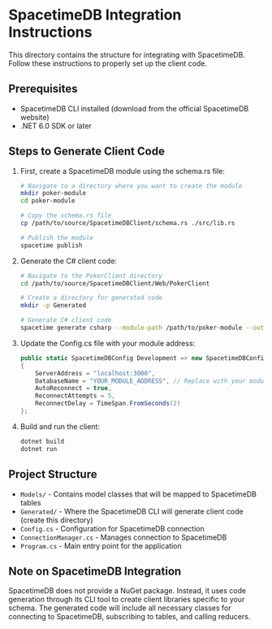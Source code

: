 # SpacetimeDB Integration Instructions

This directory contains the structure for integrating with SpacetimeDB. Follow these instructions to properly set up the client code.

## Prerequisites
- SpacetimeDB CLI installed (download from the official SpacetimeDB website)
- .NET 6.0 SDK or later

## Steps to Generate Client Code

1. First, create a SpacetimeDB module using the schema.rs file:
   ```bash
   # Navigate to a directory where you want to create the module
   mkdir poker-module
   cd poker-module
   
   # Copy the schema.rs file
   cp /path/to/source/SpacetimeDBClient/schema.rs ./src/lib.rs
   
   # Publish the module
   spacetime publish
   ```

2. Generate the C# client code:
   ```bash
   # Navigate to the PokerClient directory
   cd /path/to/source/SpacetimeDBClient/Web/PokerClient
   
   # Create a directory for generated code
   mkdir -p Generated
   
   # Generate C# client code
   spacetime generate csharp --module-path /path/to/poker-module --output-dir ./Generated
   ```

3. Update the Config.cs file with your module address:
   ```csharp
   public static SpacetimeDBConfig Development => new SpacetimeDBConfig
   {
       ServerAddress = "localhost:3000",
       DatabaseName = "YOUR_MODULE_ADDRESS", // Replace with your module address
       AutoReconnect = true,
       ReconnectAttempts = 5,
       ReconnectDelay = TimeSpan.FromSeconds(2)
   };
   ```

4. Build and run the client:
   ```bash
   dotnet build
   dotnet run
   ```

## Project Structure

- `Models/` - Contains model classes that will be mapped to SpacetimeDB tables
- `Generated/` - Where the SpacetimeDB CLI will generate client code (create this directory)
- `Config.cs` - Configuration for SpacetimeDB connection
- `ConnectionManager.cs` - Manages connection to SpacetimeDB
- `Program.cs` - Main entry point for the application

## Note on SpacetimeDB Integration

SpacetimeDB does not provide a NuGet package. Instead, it uses code generation through its CLI tool to create client libraries specific to your schema. The generated code will include all necessary classes for connecting to SpacetimeDB, subscribing to tables, and calling reducers.

